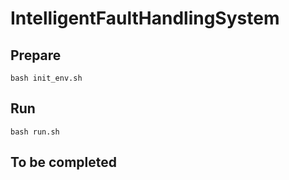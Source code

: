 # IntelligentFaultHandlingSystem

## Prepare 
`bash init_env.sh`

## Run
`bash run.sh`

## To be completed
